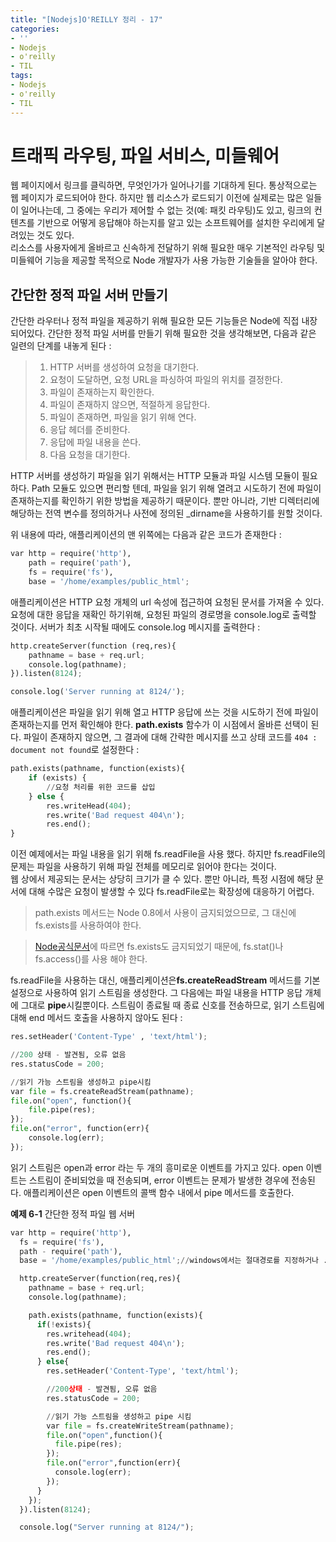 ```yaml
---
title: "[Nodejs]O'REILLY 정리 - 17"
categories:
- ''
- Nodejs
- o'reilly
- TIL
tags:
- Nodejs
- o'reilly
- TIL
---
```


# 트래픽 라우팅, 파일 서비스, 미들웨어
웹 페이지에서 링크를 클릭하면, 무엇인가가 일어나기를 기대하게 된다. 통상적으로는 웹 페이지가 로드되어야 한다. 하지만 웹 리소스가 로드되기 이전에 실제로는 많은 일들이 일어나는데, 그 중에는 우리가 제어할 수 없는 것(예: 패킷 라우팅)도 있고, 링크의 컨텐츠를 기반으로 어떻게 응답해야 하는지를 알고 있는 소프트웨어를 설치한 우리에게 달려있는 것도 있다.   
리소스를 사용자에게 올바르고 신속하게 전달하기 위해 필요한 매우 기본적인 라우팅 및 미들웨어 기능을 제공할 목적으로 Node 개발자가 사용 가능한 기술들을 알아야 한다.

## 간단한 정적 파일 서버 만들기
간단한 라우터나 정적 파일을 제공하기 위해 필요한 모든 기능들은 Node에 직접 내장되어있다.  간단한 정적 파일 서버를 만들기 위해 필요한 것을 생각해보면, 다음과 같은 일련의 단계를 내놓게 된다 :   
> 1. HTTP 서버를 생성하여 요청을 대기한다.   
> 2. 요청이 도달하면, 요청 URL을 파싱하여 파일의 위치를 결정한다.   
> 3. 파일이 존재하는지 확인한다.   
> 4.  파일이 존재하지 않으면, 적절하게 응답한다.
> 5.  파일이 존재하면, 파일을 읽기 위해 연다.
> 6.  응답 헤더를 준비한다.
> 7.  응답에 파일 내용을 쓴다.   
> 8.  다음 요청을 대기한다.   

HTTP 서버를 생성하기 파일을 읽기 위해서는 HTTP 모듈과 파일 시스템 모듈이 필요하다. Path 모듈도 있으면 편리할 텐데, 파일을 읽기 위해 열려고 시도하기 전에 파일이 존재하는지를 확인하기 위한 방법을 제공하기 때문이다. 뿐만 아니라, 기반 디렉터리에 해당하는 전역 변수를 정의하거나 사전에 정의된 \_dirname을 사용하기를 원할 것이다.   

위 내용에 따라, 애플리케이션의 맨 위쪽에는 다음과 같은 코드가 존재한다 :   
```python
var http = require('http'),
	path = require('path'),
	fs = require('fs'),
	base = '/home/examples/public_html';
```
애플리케이션은 HTTP 요청 개체의 url 속성에 접근하여 요청된 문서를 가져올 수 있다. 요청에 대한 응답을 재확인 하기위해, 요청된 파일의 경로명을 console.log로 출력할 것이다. 서버가 최초 시작될 때에도 console.log 메시지를 출력한다 :   
```python
http.createServer(function (req,res){
	pathname = base + req.url;
	console.log(pathname);
}).listen(8124);

console.log('Server running at 8124/');
```

애플리케이션은 파일을 읽기 위해 열고 HTTP 응답에 쓰는 것을 시도하기 전에 파일이 존재하는지를 먼저 확인해야 한다. **path.exists** 함수가 이 시점에서 올바른 선택이 된다. 파일이 존재하지 않으면, 그 결과에 대해 간략한 메시지를 쓰고 상태 코드를 `404 : document not found`로 설정한다 :   

```python
path.exists(pathname, function(exists){
	if (exists) {
		//요청 처리를 위한 코드를 삽입
	} else {
		res.writeHead(404);
		res.write('Bad request 404\n');
		res.end();
}
```
이전 예제에서는 파일 내용을 읽기 위해 fs.readFile을 사용 했다. 하지만 fs.readFile의 문제는 파일을 사용하기 위해 파일 전체를 메모리로 읽어야 한다는 것이다.   
웹 상에서 제공되는 문서는 상당히 크기가 클 수 있다. 뿐만 아니라, 특정 시점에 해당 문서에 대해 수많은 요청이 발생할 수 있다 fs.readFile로는 확장성에 대응하기 어렵다.   
> path.exists 메서드는  Node 0.8에서 사용이 금지되었으므로, 그 대신에 fs.exists를 사용하여야 한다.   

> [Node공식문서](https://nodejs.org/api/fs.html#fs_fs_exists_path_callback/)에 따르면 fs.exists도 금지되었기 때문에, fs.stat()나 fs.access()를 사용 해야 한다.

fs.readFile을 사용하는 대신, 애플리케이션은**fs.createReadStream** 메서드를 기본 설정으로 사용하여 읽기 스트림을 생성한다. 그 다음에는 파일 내용을 HTTP 응답 개체에 그대로 **pipe**시킬뿐이다. 스트림이 종료될 때 종료 신호를 전송하므로, 읽기 스트림에 대해 end 메서드 호출을 사용하지 않아도 된다 :   
```python
res.setHeader('Content-Type' , 'text/html');

//200 상태 - 발견됨, 오류 없음
res.statusCode = 200;

//읽기 가능 스트림을 생성하고 pipe시킴
var file = fs.createReadStream(pathname);
file.on("open", function(){
	file.pipe(res);
});
file.on("error", function(err){
	console.log(err);
});
```
읽기 스트림은 open과 error 라는 두 개의 흥미로운 이벤트를 가지고 있다. open 이벤트는 스트림이 준비되었을 때 전송되며, error 이벤트는 문제가 발생한 경우에 전송된다. 애플리케이션은 open 이벤트의 콜백 함수 내에서 pipe 메서드를 호출한다.

**예제 6-1** 간단한 정적 파일 웹 서버   
```python
var http = require('http'),
  fs = require('fs'),
  path - require('path'),
  base = '/home/examples/public_html';//windows에서는 절대경로를 지정하거나 .을 사용하여 실행중인 루트 디렉터리 하위의 상태경로를 지정해야 한다.

  http.createServer(function(req,res){
    pathname = base + req.url;
    console.log(pathname);

    path.exists(pathname, function(exists){
      if(!exists){
        res.writehead(404);
        res.write('Bad request 404\n');
        res.end();
      } else{
        res.setHeader('Content-Type', 'text/html');

        //200상태 - 발견됨, 오류 없음
        res.statusCode = 200;

        //읽기 가능 스트림을 생성하고 pipe 시킴
        var file = fs.createWriteStream(pathname);
        file.on("open",function(){
          file.pipe(res);
        });
        file.on("error",function(err){
          console.log(err);
        });
      }
    });
  }).listen(8124);

  console.log("Server running at 8124/");
```
